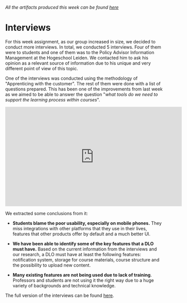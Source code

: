 *All the artifacts produced this week can be found [here](https://drive.google.com/open?id=0B7cj9zp41Y28SjZfSnRnTm1JOUU)*

Interviews
===

For this week assignment, as our group increased in size, we decided to conduct more interviews. In total, we conducted 5 interviews. Four of them were to students and one of them was to the Policy Advisor Information Management at the Hogeschool Leiden. We contacted him to ask his opinion as a relevant source of information due to his unique and very different point of view of this topic.

One of the interviews was conducted using the methodology of "Apprenticing with the customer". The rest of them were done with a list of questions prepared. This has been one of the improvements from last week as we aimed to be able to answer the question "*what tools do we need to support the learning process within courses*".

<div class="video-container"><iframe width="560" height="315" src="https://www.youtube.com/embed/KkBGrKtXHTs" frameborder="0" allowfullscreen></iframe></div>

We extracted some conclusions from it:

- **Students blame the poor usability, especially on mobile phones.** They miss integrations with other platforms that they use in their lives, features that other products offer by default and a much better UI.

- **We have been able to identify some of the key features that a DLO must have.** Based on the current information from the interviews and our research, a DLO must have at least the following features: notification system, storage for course materials, course structure and the possibility to upload new content.

- **Many existing features are not being used due to lack of training**. Professors and students are not using it the right way due to a huge variety of backgrounds and technical knowledge.

The full version of the interviews can be found [here](https://www.youtube.com/playlist?list=PLNljXH9RPC6DpMW9PwoC_2obWTCBfh_cd).

